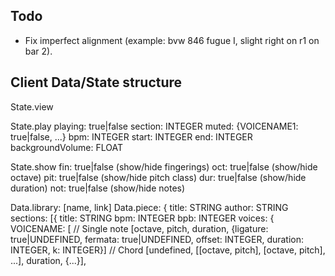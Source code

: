 ## Todo

- Fix imperfect alignment (example: bvw 846 fugue I, slight right on r1 on bar 2).

## Client Data/State structure

State.view

State.play
   playing: true|false
   section: INTEGER
   muted:   {VOICENAME1: true|false, ...}
   bpm:     INTEGER
   start:   INTEGER
   end:     INTEGER
   backgroundVolume: FLOAT

State.show
   fin: true|false (show/hide fingerings)
   oct: true|false (show/hide octave)
   pit: true|false (show/hide pitch class)
   dur: true|false (show/hide duration)
   not: true|false (show/hide notes)

Data.library: [name, link]
Data.piece: {
   title:  STRING
   author: STRING
   sections: [{
      title: STRING
      bpm:   INTEGER
      bpb:   INTEGER
      voices: {
         VOICENAME: [
            // Single note
            [octave, pitch, duration, {ligature: true|UNDEFINED, fermata: true|UNDEFINED, offset: INTEGER, duration: INTEGER, k: INTEGER}]
            // Chord
            [undefined, [[octave, pitch], [octave, pitch], ...], duration, {...}],
